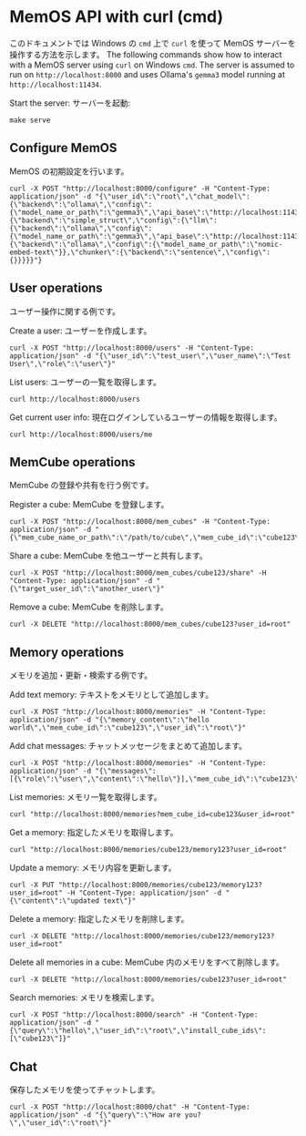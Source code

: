 # MemOS API with curl (cmd)

このドキュメントでは Windows の `cmd` 上で `curl` を使って MemOS サーバーを操作する方法を示します。
The following commands show how to interact with a MemOS server using `curl` on Windows `cmd`. The server is assumed to run on `http://localhost:8000` and uses Ollama's `gemma3` model running at `http://localhost:11434`.

Start the server:
サーバーを起動:

```
make serve
```

## Configure MemOS
MemOS の初期設定を行います。

```
curl -X POST "http://localhost:8000/configure" -H "Content-Type: application/json" -d "{\"user_id\":\"root\",\"chat_model\":{\"backend\":\"ollama\",\"config\":{\"model_name_or_path\":\"gemma3\",\"api_base\":\"http://localhost:11434\"}},\"mem_reader\":{\"backend\":\"simple_struct\",\"config\":{\"llm\":{\"backend\":\"ollama\",\"config\":{\"model_name_or_path\":\"gemma3\",\"api_base\":\"http://localhost:11434\"}},\"embedder\":{\"backend\":\"ollama\",\"config\":{\"model_name_or_path\":\"nomic-embed-text\"}},\"chunker\":{\"backend\":\"sentence\",\"config\":{}}}}}"} 
```

## User operations
ユーザー操作に関する例です。

Create a user:
ユーザーを作成します。
```
curl -X POST "http://localhost:8000/users" -H "Content-Type: application/json" -d "{\"user_id\":\"test_user\",\"user_name\":\"Test User\",\"role\":\"user\"}"
```

List users:
ユーザーの一覧を取得します。
```
curl http://localhost:8000/users
```

Get current user info:
現在ログインしているユーザーの情報を取得します。
```
curl http://localhost:8000/users/me
```

## MemCube operations
MemCube の登録や共有を行う例です。

Register a cube:
MemCube を登録します。
```
curl -X POST "http://localhost:8000/mem_cubes" -H "Content-Type: application/json" -d "{\"mem_cube_name_or_path\":\"/path/to/cube\",\"mem_cube_id\":\"cube123\",\"user_id\":\"root\"}"
```

Share a cube:
MemCube を他ユーザーと共有します。
```
curl -X POST "http://localhost:8000/mem_cubes/cube123/share" -H "Content-Type: application/json" -d "{\"target_user_id\":\"another_user\"}"
```

Remove a cube:
MemCube を削除します。
```
curl -X DELETE "http://localhost:8000/mem_cubes/cube123?user_id=root"
```

## Memory operations
メモリを追加・更新・検索する例です。

Add text memory:
テキストをメモリとして追加します。
```
curl -X POST "http://localhost:8000/memories" -H "Content-Type: application/json" -d "{\"memory_content\":\"hello world\",\"mem_cube_id\":\"cube123\",\"user_id\":\"root\"}"
```

Add chat messages:
チャットメッセージをまとめて追加します。
```
curl -X POST "http://localhost:8000/memories" -H "Content-Type: application/json" -d "{\"messages\":[{\"role\":\"user\",\"content\":\"hello\"}],\"mem_cube_id\":\"cube123\",\"user_id\":\"root\"}"
```

List memories:
メモリ一覧を取得します。
```
curl "http://localhost:8000/memories?mem_cube_id=cube123&user_id=root"
```

Get a memory:
指定したメモリを取得します。
```
curl "http://localhost:8000/memories/cube123/memory123?user_id=root"
```

Update a memory:
メモリ内容を更新します。
```
curl -X PUT "http://localhost:8000/memories/cube123/memory123?user_id=root" -H "Content-Type: application/json" -d "{\"content\":\"updated text\"}"
```

Delete a memory:
指定したメモリを削除します。
```
curl -X DELETE "http://localhost:8000/memories/cube123/memory123?user_id=root"
```

Delete all memories in a cube:
MemCube 内のメモリをすべて削除します。
```
curl -X DELETE "http://localhost:8000/memories/cube123?user_id=root"
```

Search memories:
メモリを検索します。
```
curl -X POST "http://localhost:8000/search" -H "Content-Type: application/json" -d "{\"query\":\"hello\",\"user_id\":\"root\",\"install_cube_ids\":[\"cube123\"]}"
```

## Chat
保存したメモリを使ってチャットします。

```
curl -X POST "http://localhost:8000/chat" -H "Content-Type: application/json" -d "{\"query\":\"How are you?\",\"user_id\":\"root\"}"
```

